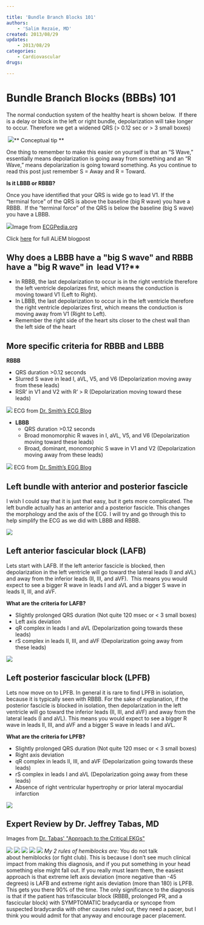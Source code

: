 ```yaml
---

title: 'Bundle Branch Blocks 101'
authors:
    - 'Salim Rezaie, MD'
created: 2013/08/29
updates:
    - 2013/08/29
categories:
    - Cardiovascular
drugs: 

---
```



# Bundle Branch Blocks (BBBs) 101

The normal conduction system of the healthy heart is shown below.  If there is a delay or block in the left or right bundle, depolarization will take longer to occur. Therefore we get a widened QRS (&gt; 0.12 sec or &gt; 3 small boxes)

 ![](https://d2p53dh3qxfm0x.cloudfront.net/uploads/img/1jy/1/r/76840514-b398-5b54-81ac-1076553f3a1f/640.png)**
Conceptual tip **

One thing to remember to make this easier on yourself is that an “S Wave,” essentially means depolarization is going away from something and an “R Wave,” means depolarization is going toward something. As you continue to read this post just remember S = Away and R = Toward.

**Is it LBBB or RBBB?**

Once you have identified that your QRS is wide go to lead V1. If the “terminal force” of the QRS is above the baseline (big R wave) you have a RBBB.  If the “terminal force” of the QRS is below the baseline (big S wave) you have a LBBB.

![](https://d2p53dh3qxfm0x.cloudfront.net/uploads/img/1jy/1/r/594b720b-bb70-58ab-a49b-0746cba03040/640.png)Image from [ECGPedia.org](http://academiclifeinem.com/bundle-branch-blocks-bbbs-101/en.ecgpedia.org/wiki/Intraventricular_Conduction)

Click [here](http://academiclifeinem.com/bundle-branch-blocks-bbbs-101/) for full ALiEM blogpost

## Why does a LBBB have a "big S wave" and RBBB have a "big R wave" in  lead V1?**

-   In RBBB, the last depolarization to occur is in the right ventricle therefore the left ventricle depolarizes first, which means the conduction is moving toward V1 (Left to Right).
-   In LBBB, the last depolarization to occur is in the left ventricle therefore the right ventricle depolarizes first, which means the conduction is moving away from V1 (Right to Left).
-   Remember the right side of the heart sits closer to the chest wall than the left side of the heart

## More specific criteria for RBBB and LBBB

**RBBB**
-   QRS duration &gt;0.12 seconds
-   Slurred S wave in lead I, aVL, V5, and V6 (Depolarization moving away from these leads)
-   RSR’ in V1 and V2 with R’ &gt; R (Depolarization moving toward these leads)

![](https://d2p53dh3qxfm0x.cloudfront.net/uploads/img/1jy/1/r/866dc839-b439-58b7-a255-c980e84cac78/640.png)
ECG from [Dr. Smith’s ECG Blog](http://academiclifeinem.com/bundle-branch-blocks-bbbs-101/hqmeded-ecg.blogspot.com)
-   **LBBB**
    -   QRS duration &gt;0.12 seconds
    -   Broad monomorphic R waves in I, aVL, V5, and V6 (Depolarization moving toward these leads)
    -   Broad, dominant, monomorphic S wave in V1 and V2 (Depolarization moving away from these leads)

![](https://d2p53dh3qxfm0x.cloudfront.net/uploads/img/1jy/1/r/964044fe-58c3-55f1-8b42-84f4cd1b3bb9/640.png)
ECG from [Dr. Smith’s EGG Blog](http://academiclifeinem.com/bundle-branch-blocks-bbbs-101/hqmeded-ecg.blogspot.com)

## Left bundle with anterior and posterior fascicle

I wish I could say that it is just that easy, but it gets more complicated. The left bundle actually has an anterior and a posterior fascicle. This changes the morphology and the axis of the ECG. I will try and go through this to help simplify the ECG as we did with LBBB and RBBB.

![](https://d2p53dh3qxfm0x.cloudfront.net/uploads/img/1jy/1/r/8c6dc334-437f-5666-989e-0bb8c448d932/640.png)

## Left anterior fascicular block (LAFB)

Lets start with LAFB. If the left anterior fascicle is blocked, then depolarization in the left ventricle will go toward the lateral leads (I and aVL) and away from the inferior leads (II, III, and aVF).  This means you would expect to see a bigger R wave in leads I and aVL and a bigger S wave in leads II, III, and aVF.

**What are the criteria for LAFB?**
-   Slightly prolonged QRS duration (Not quite 120 msec or &lt; 3 small boxes)
-   Left axis deviation
-   qR complex in leads I and aVL (Depolarization going towards these leads)
-   rS complex in leads II, III, and aVF (Depolarization going away from these leads)

![](https://d2p53dh3qxfm0x.cloudfront.net/uploads/img/1jy/1/r/8f4e76fb-67ba-5bcc-91d6-317d07c2d394/640.png)

## Left posterior fascicular block (LPFB)

Lets now move on to LPFB. In general it is rare to find LPFB in isolation, because it is typically seen with RBBB. For the sake of explanation, if the posterior fascicle is blocked in isolation, then depolarization in the left ventricle will go toward the inferior leads (II, III, and aVF) and away from the lateral leads (I and aVL). This means you would expect to see a bigger R wave in leads II, III, and aVF and a bigger S wave in leads I and aVL.

**What are the criteria for LPFB?**
-   Slightly prolonged QRS duration (Not quite 120 msec or &lt; 3 small boxes)
-   Right axis deviation
-   qR complex in leads II, III, and aVF (Depolarization going towards these leads)
-   rS complex in leads I and aVL (Depolarization going away from these leads)
-   Absence of right ventricular hypertrophy or prior lateral myocardial infarction

![](https://d2p53dh3qxfm0x.cloudfront.net/uploads/img/1jy/1/r/cfe893f6-917c-5155-a561-a3021ad96da8/640.png)

## Expert Review by Dr. Jeffrey Tabas, MD

Images from [Dr. Tabas' "Approach to the Critical EKGs"](http://emonmp3.com/Syllabi/USC_Vegas_EKG_Syllabus_05.pdf)

![](https://d2p53dh3qxfm0x.cloudfront.net/uploads/img/1jy/1/r/8cc75d72-dd7d-5aaa-b931-bed46f238daf/640.png)
![](https://d2p53dh3qxfm0x.cloudfront.net/uploads/img/1jy/1/r/83fbc995-f76b-5c35-b2a4-c297b15feeaa/640.png)
![](https://d2p53dh3qxfm0x.cloudfront.net/uploads/img/1jy/1/r/c672f2cb-d80e-5ac3-bd9c-dc2e9edfdd79/640.png)
![](https://d2p53dh3qxfm0x.cloudfront.net/uploads/img/1jy/1/r/435688bd-0b12-5d22-b995-4a6e1e58a63d/640.png)
![](https://d2p53dh3qxfm0x.cloudfront.net/uploads/img/1jy/1/r/ee633aee-7e4d-5230-94e5-909f0147d605/640.png)
*My 2 rules of hemiblocks are:* You do not talk about hemiblocks (or fight club). This is because I don’t see much clinical impact from making this diagnosis, and if you put something in your head something else might fall out. If you really must learn them, the easiest approach is that extreme left axis deviation (more negative than -45 degrees) is LAFB and extreme right axis deviation (more than 180) is LPFB. This gets you there 90% of the time. The only significance to the diagnosis is that if the patient has trifascicular block (RBBB, prolonged PR, and a fascicular block) with SYMPTOMATIC bradycardia or syncope from suspected bradycardia with other causes ruled out, they need a pacer, but I think you would admit for that anyway and encourage pacer placement.
